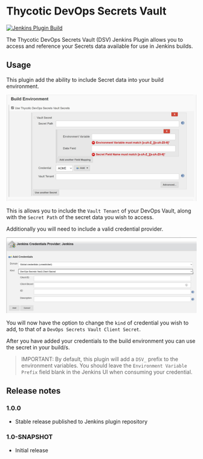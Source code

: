 # Thycotic DevOps Secrets Vault

[![Jenkins Plugin Build](https://github.com/jenkinsci/thycotic-devops-secrets-vault-plugin/actions/workflows/maven.yml/badge.svg)](https://github.com/jenkinsci/thycotic-devops-secrets-vault-plugin/actions/workflows/maven.yml)

The Thycotic DevOps Secrets Vault (DSV) Jenkins Plugin allows you to access and reference your Secrets data available for use in Jenkins builds.

## Usage

This plugin add the ability to include Secret data into your build environment.

![build-environment](images/dsv-jenkins-build-environment.jpg)

This is allows you to include the `Vault Tenant` of your DevOps Vault, along with the `Secret Path` of the secret data you wish to access.

Additionally you will need to include a valid credential provider.

![add-credential](images/dsv-jenkins-credentials-provider.jpg)

You will now have the option to change the `kind` of credential you wish to add, to that of a `DevOps Secrets Vault Client Secret`.

After you have added your credentials to the build environment you can use the secret in your build/s.

> IMPORTANT: By default, this plugin will add a `DSV_` prefix to the environment variables. You should leave the `Environment Variable Prefix` field blank in the Jenkins UI when consuming your credential.

## Release notes

### 1.0.0

- Stable release published to Jenkins plugin repository

### 1.0-SNAPSHOT

- Initial release
